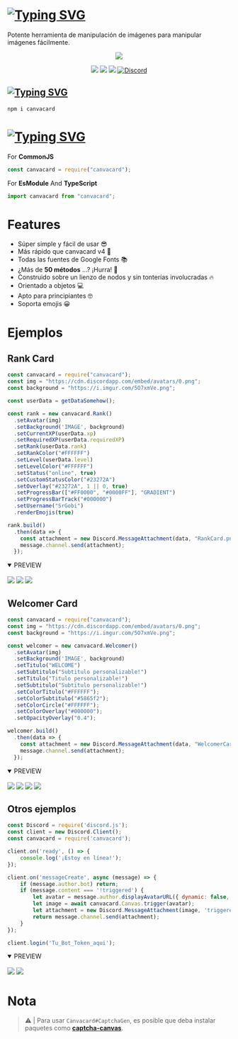 # [![Typing SVG](https://readme-typing-svg.herokuapp.com?font=Fira+Code&weight=500&size=40&pause=1000&color=5865F2&multiline=true&random=false&width=435&lines=Canvacard)](#)

Potente herramienta de manipulación de imágenes para manipular imágenes fácilmente.

<p align="center"><a href="https://nodei.co/npm/canvacard/"><img src="https://nodei.co/npm/canvacard.png"></a></p>
<p align="center"><img src="https://img.shields.io/npm/v/canvacard?style=for-the-badge"> <img src="https://img.shields.io/npm/l/hercai?style=for-the-badge"> <img src="https://img.shields.io/npm/dt/canvacard?style=for-the-badge"> <a href="https://discord.gg/cqrN3Eg" target="_blank"> <img alt="Discord" src="https://img.shields.io/badge/Support-Click%20here-7289d9?style=for-the-badge&logo=discord"> </a> </p>


## [![Typing SVG](https://readme-typing-svg.herokuapp.com?font=Fira+Code&weight=500&pause=1000&color=F20000&random=false&width=435&lines=%E2%9D%94How+To+Install%3F)](#)

```console
npm i canvacard
```

# [![Typing SVG](https://readme-typing-svg.herokuapp.com?font=Fira+Code&weight=500&pause=1000&&color=00EDFF&random=false&width=435&lines=%F0%9F%8E%AF+Describing)](#)

For **CommonJS**
```javascript
const canvacard = require("canvacard");
```

For **EsModule** And **TypeScript**
```javascript
import canvacard from "canvacard";
```

# Features

- Súper simple y fácil de usar 😎
- Más rápido que canvacard v4 🚀
- Todas las fuentes de Google Fonts 📚
- ¿Más de **50 métodos** ...? ¡Hurra! 🎉
- Construido sobre un lienzo de nodos y sin tonterías involucradas 🔥
- Orientado a objetos 💻
- Apto para principiantes 🤓
- Soporta emojis 😀

# Ejemplos

## Rank Card

```js
const canvacard = require("canvacard");
const img = "https://cdn.discordapp.com/embed/avatars/0.png";
const background = "https://i.imgur.com/5O7xmVe.png";

const userData = getDataSomehow();

const rank = new canvacard.Rank()
  .setAvatar(img)
  .setBackground('IMAGE', background)
  .setCurrentXP(userData.xp)
  .setRequiredXP(userData.requiredXP)
  .setRank(userData.rank)
  .setRankColor("#FFFFFF")
  .setLevel(userData.level)
  .setLevelColor("#FFFFFF")
  .setStatus("online", true)
  .setCustomStatusColor("#23272A")
  .setOverlay("#23272A", 1 || 0, true)
  .setProgressBar(["#FF0000", "#0000FF"], "GRADIENT")
  .setProgressBarTrack("#000000")
  .setUsername("SrGobi")
  .renderEmojis(true)

rank.build()
  .then(data => {
    const attachment = new Discord.MessageAttachment(data, "RankCard.png");
    message.channel.send(attachment);
  });
```

<details open>
<summary>PREVIEW</summary>
<br>
  <a>
    <img src="https://i.imgur.com/fgqOnhH.png">
  </a>
  <a>
    <img src="https://i.imgur.com/QBP7kO6.png">
  </a>
  <a>
    <img src="https://i.imgur.com/V8vpyKL.png">
  </a>
</details>

## Welcomer Card

```js
const canvacard = require("canvacard");
const img = "https://cdn.discordapp.com/embed/avatars/0.png";
const background = "https://i.imgur.com/5O7xmVe.png";

const welcomer = new canvacard.Welcomer()
  .setAvatar(img)
  .setBackground('IMAGE', background)
  .setTitulo("WELCOME")
  .setSubtitulo("Subtitulo personalizable!")
  .setTitulo("Titulo personalizable!")
  .setSubtitulo("Subtitulo personalizable!")
  .setColorTitulo("#FFFFFF");
  .setColorSubtitulo("#5865f2");
  .setColorCircle("#FFFFFF");
  .setColorOverlay("#000000");
  .setOpacityOverlay("0.4");

welcomer.build()
  .then(data => {
    const attachment = new Discord.MessageAttachment(data, "WelcomerCard.png");
    message.channel.send(attachment);
  });
```

<details open>
<summary>PREVIEW</summary>
<br>
  <a>
    <img src="https://i.imgur.com/EWGFp1C.png">
  </a>
  <a>
    <img src="https://i.imgur.com/5O7xmVe.png">
  </a>
  <a>
    <img src="https://i.imgur.com/S9AkanK.png">
  </a>
  <a>
    <img src="https://i.imgur.com/AqJcx6K.png">
  </a>
</details>

## Otros ejemplos

```js
const Discord = require('discord.js');
const client = new Discord.Client();
const canvacard = require('canvacard');

client.on('ready', () => {
	console.log('¡Estoy en línea!');
});

client.on('messageCreate', async (message) => {
	if (message.author.bot) return;
	if (message.content === '!triggered') {
		let avatar = message.author.displayAvatarURL({ dynamic: false, format: 'png' });
		let image = await canvacard.Canvas.trigger(avatar);
		let attachment = new Discord.MessageAttachment(image, 'triggered.gif');
		return message.channel.send(attachment);
	}
});

client.login('Tu_Bot_Token_aqui');
```

<details open>
<summary>PREVIEW</summary>
<br>
  <a>
    <img src="https://i.imgur.com/tOGNj5d.png">
  </a>
  <a>
    <img src="https://i.imgur.com/tNbpx68.jpg">
  </a>
</details>

# Nota

> ⚠ | Para usar `Canvacard#CaptchaGen`, es posible que deba instalar paquetes como **[captcha-canvas](https://npmjs.com/package/captcha-canvas)**.